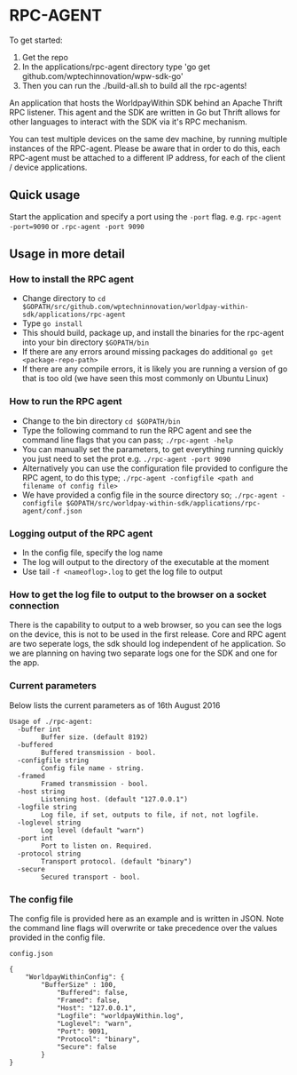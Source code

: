 # RPC-AGENT

To get started:
1. Get the repo
2. In the applications/rpc-agent directory type 'go get github.com/wptechinnovation/wpw-sdk-go'
3. Then you can run the ./build-all.sh to build all the rpc-agents!

An application that hosts the WorldpayWithin SDK behind an Apache Thrift RPC listener. This agent and the SDK are written in Go but Thrift allows for other languages to interact with the SDK via it's RPC mechanism. 

You can test multiple devices on the same dev machine, by running multiple instances of the RPC-agent. Please be aware that in order to do this, each RPC-agent must be attached to a different IP address, for each of the client / device applications.

## Quick usage

Start the application and specify a port using the `-port` flag. e.g. `rpc-agent -port=9090` or `.rpc-agent -port 9090`

## Usage in more detail

### How to install the RPC agent
* Change directory to `cd $GOPATH/src/github.com/wptechninnovation/worldpay-within-sdk/applications/rpc-agent`
* Type `go install`
* This should build, package up, and install the binaries for the rpc-agent into your bin directory `$GOPATH/bin`
* If there are any errors around missing packages do additional `go get <package-repo-path>`
* If there are any compile errors, it is likely you are running a version of go that is too old (we have seen this most commonly on Ubuntu Linux)

### How to run the RPC agent
* Change to the bin directory `cd $GOPATH/bin`
* Type the following command to run the RPC agent and see the command line flags that you can pass; `./rpc-agent -help`
* You can manually set the parameters, to get everything running quickly you just need to set the prot e.g. `./rpc-agent -port 9090`
* Alternatively you can use the configuration file provided to configure the RPC agent, to do this type; `./rpc-agent -configfile <path and filename of config file>`
* We have provided a config file in the source directory so; `./rpc-agent -configfile $GOPATH/src/worldpay-within-sdk/applications/rpc-agent/conf.json`

### Logging output of the RPC agent
* In the config file, specify the log name
* The log will output to the directory of the executable at the moment
* Use tail `-f <nameoflog>.log` to get the log file to output

### How to get the log file to output to the browser on a socket connection

There is the capability to output to a web browser, so you can see the logs on the device, this is not to be used in the first release. Core and RPC agent are two seperate logs, the sdk should log independent of he application. So we are planning on having two separate logs one for the SDK and one for the app.

### Current parameters

Below lists the current parameters as of 16th August 2016

```
Usage of ./rpc-agent:
  -buffer int
    	Buffer size. (default 8192)
  -buffered
    	Buffered transmission - bool.
  -configfile string
    	Config file name - string.
  -framed
    	Framed transmission - bool.
  -host string
    	Listening host. (default "127.0.0.1")
  -logfile string
    	Log file, if set, outputs to file, if not, not logfile.
  -loglevel string
    	Log level (default "warn")
  -port int
    	Port to listen on. Required.
  -protocol string
    	Transport protocol. (default "binary")
  -secure
    	Secured transport - bool.
```

### The config file

The config file is provided here as an example and is written in JSON. Note the command line flags will overwrite or take precedence over the values provided in the config file.

`config.json`

```
{
    "WorldpayWithinConfig": {
		"BufferSize" : 100,
    		"Buffered": false,
    		"Framed": false,
    		"Host": "127.0.0.1",
    		"Logfile": "worldpayWithin.log",
    		"Loglevel": "warn",
    		"Port": 9091,
    		"Protocol": "binary",
    		"Secure": false
    	}
}
```
